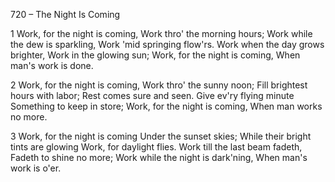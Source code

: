 720 – The Night Is Coming


1
Work, for the night is coming,
Work thro' the morning hours;
Work while the dew is sparkling,
Work 'mid springing flow'rs.
Work when the day grows brighter,
Work in the glowing sun;
Work, for the night is coming,
When man's work is done.

2
Work, for the night is coming,
Work thro' the sunny noon;
Fill brightest hours with labor;
Rest comes sure and seen.
Give ev'ry flying minute
Something to keep in store;
Work, for the night is coming,
When man works no more.

3
Work, for the night is coming
Under the sunset skies;
While their bright tints are glowing
Work, for daylight flies.
Work till the last beam fadeth,
Fadeth to shine no more;
Work while the night is dark'ning,
When man's work is o'er.
